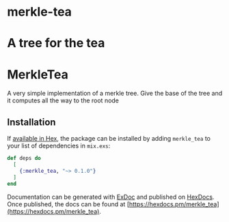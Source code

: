 # merkle-tea
A tree for the tea
=======
# MerkleTea

A very simple implementation of a merkle tree. Give the base of the tree and it computes all the way to the root node

## Installation

If [available in Hex](https://hex.pm/docs/publish), the package can be installed
by adding `merkle_tea` to your list of dependencies in `mix.exs`:

```elixir
def deps do
  [
    {:merkle_tea, "~> 0.1.0"}
  ]
end
```

Documentation can be generated with [ExDoc](https://github.com/elixir-lang/ex_doc)
and published on [HexDocs](https://hexdocs.pm). Once published, the docs can
be found at [https://hexdocs.pm/merkle_tea](https://hexdocs.pm/merkle_tea).
